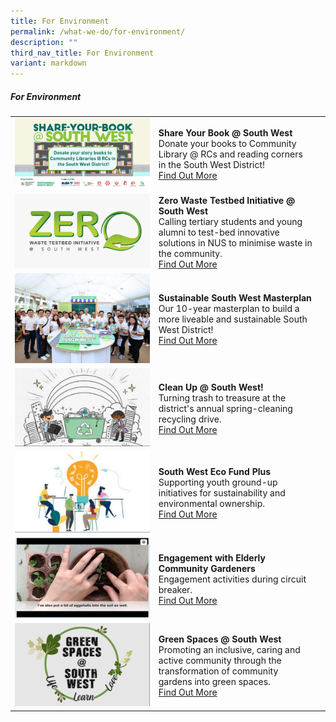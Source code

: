 ```yaml
---
title: For Environment
permalink: /what-we-do/for-environment/
description: ""
third_nav_title: For Environment
variant: markdown
---
```

##### For Environment



| ||  |
| -------- | -------- | -------- |
| ![](/images/What%20We%20Do/For%20Environment/lastscene_1920x1080px_v1-(002).jpg) |   **Share Your Book @ South West**<br> Donate your books to Community Library @ RCs and reading corners in the South West District! <br> [Find Out More](/what-we-do/for-environment/shareyourbook/)|      |
| ![](/images/What%20We%20Do/For%20Environment/Zero%20Waste%20Logo%20V4.jpeg)    |   **Zero Waste Testbed Initiative @ South West**<br> Calling tertiary students and young alumni to test-bed innovative solutions in NUS to minimise waste in the community.<br> [Find Out More](/what-we-do/for-environment/zerowastetestbed/) |      |
|![](/images/What%20We%20Do/For%20Environment/Sustainable%20SW.jpg)| **Sustainable South West Masterplan**<br> Our 10-year masterplan to build a more liveable and sustainable South West District!<br> [Find Out More](/what-we-do/for-environment/ssw/)|   |
|![](/images/What%20We%20Do/For%20Environment/Clean%20Up%20SW%203.jpg)| **Clean Up @  South West!**<br>Turning trash to treasure at the district's annual spring-cleaning recycling drive.<br> [Find Out More](/what-we-do/for-environment/cleanupsw/)| |
|![](/images/What%20We%20Do/For%20Environment/SW%20ECO%20Fund%20Plus%20P1.jpg)|**South West Eco Fund Plus**<br>Supporting youth ground-up initiatives for sustainability and environmental ownership.<br>[Find Out More](/what-we-do/for-environment/ecofund/)| |
|![](/images/What%20We%20Do/For%20Environment/epl.png)|       **Engagement with Elderly Community Gardeners**<br>Engagement activities during circuit breaker.<br>[Find Out More](/what-we-do/for-environment/elderlycommgard/)||
|![](/images/What%20We%20Do/For%20Environment/Green%20Spaces%20P1.jpg)|**Green Spaces @ South West**<br>Promoting an inclusive, caring and active community through the transformation of community gardens into green spaces.<br>[Find Out More](/what-we-do/for-environment/greenspaces/)| |